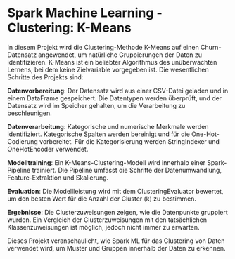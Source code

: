 # **Spark Machine Learning - Clustering: K-Means**

In diesem Projekt wird die Clustering-Methode K-Means auf einen Churn-Datensatz angewendet, um natürliche Gruppierungen der Daten zu identifizieren. K-Means ist ein beliebter Algorithmus des unüberwachten Lernens, bei dem keine Zielvariable vorgegeben ist. Die wesentlichen Schritte des Projekts sind:

**Datenvorbereitung**: Der Datensatz wird aus einer CSV-Datei geladen und in einem DataFrame gespeichert. Die Datentypen werden überprüft, und der Datensatz wird im Speicher gehalten, um die Verarbeitung zu beschleunigen.

**Datenverarbeitung**: Kategorische und numerische Merkmale werden identifiziert. Kategorische Spalten werden bereinigt und für die One-Hot-Codierung vorbereitet. Für die Kategorisierung werden StringIndexer und OneHotEncoder verwendet.

**Modelltraining**: Ein K-Means-Clustering-Modell wird innerhalb einer Spark-Pipeline trainiert. Die Pipeline umfasst die Schritte der Datenumwandlung, Feature-Extraktion und Skalierung.

**Evaluation**: Die Modellleistung wird mit dem ClusteringEvaluator bewertet, um den besten Wert für die Anzahl der Cluster (k) zu bestimmen.

**Ergebnisse**: Die Clusterzuweisungen zeigen, wie die Datenpunkte gruppiert wurden. Ein Vergleich der Clusterzuweisungen mit den tatsächlichen Klassenzuweisungen ist möglich, jedoch nicht immer zu erwarten.

Dieses Projekt veranschaulicht, wie Spark ML für das Clustering von Daten verwendet wird, um Muster und Gruppen innerhalb der Daten zu erkennen.
